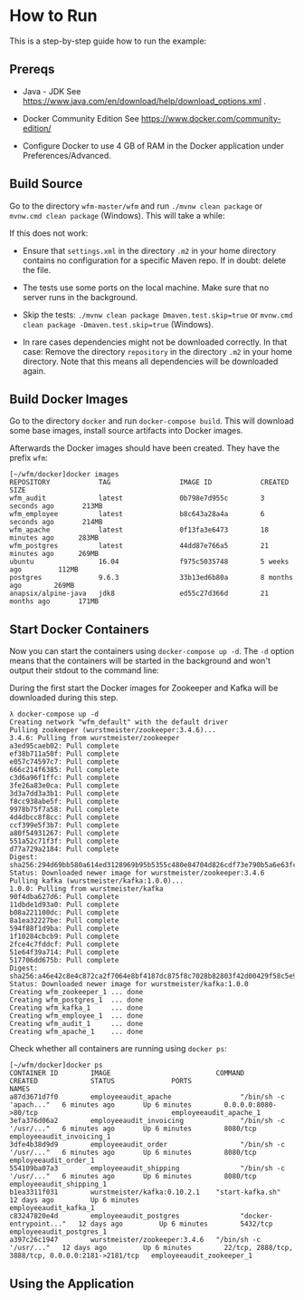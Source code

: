 # How to Run

This is a step-by-step guide how to run the example:

## Prereqs

* Java - JDK 
   See https://www.java.com/en/download/help/download_options.xml .

* Docker Community Edition
   See https://www.docker.com/community-edition/

* Configure Docker to use 4 GB of RAM in the Docker application under
   Preferences/Advanced.

## Build Source

Go to the directory `wfm-master/wfm` and run `./mvnw clean
package` or `mvnw.cmd clean package` (Windows). This will take a while:

If this does not work:

* Ensure that `settings.xml` in the directory `.m2` in your home
directory contains no configuration for a specific Maven repo. If in
doubt: delete the file.

* The tests use some ports on the local machine. Make sure that no
server runs in the background.

* Skip the tests: `./mvnw clean package Dmaven.test.skip=true` or
  `mvnw.cmd clean package -Dmaven.test.skip=true` (Windows).

* In rare cases dependencies might not be downloaded correctly. In
  that case: Remove the directory `repository` in the directory `.m2`
  in your home directory. Note that this means all dependencies will
  be downloaded again.

## Build Docker Images

Go to the directory `docker` and run `docker-compose build`. This will 
download some base images, install source artifacts into Docker images.

Afterwards the Docker images should have been created. They have the prefix
`wfm`:

```
[~/wfm/docker]docker images 
REPOSITORY            TAG                 IMAGE ID            CREATED             SIZE
wfm_audit             latest              0b798e7d955c        3 seconds ago       213MB
wfm_employee          latest              b8c643a28a4a        6 seconds ago       214MB
wfm_apache            latest              0f13fa3e6473        18 minutes ago      283MB
wfm_postgres          latest              44dd87e766a5        21 minutes ago      269MB
ubuntu                16.04               f975c5035748        5 weeks ago         112MB
postgres              9.6.3               33b13ed6b80a        8 months ago        269MB
anapsix/alpine-java   jdk8                ed55c27d366d        21 months ago       171MB
```

## Start Docker Containers
Now you can start the containers using `docker-compose up -d`. The
`-d` option means that the containers will be started in the
background and won't output their stdout to the command line:

During the first start the Docker images for Zookeeper and Kafka will be downloaded during this step.
```
λ docker-compose up -d
Creating network "wfm_default" with the default driver
Pulling zookeeper (wurstmeister/zookeeper:3.4.6)...
3.4.6: Pulling from wurstmeister/zookeeper
a3ed95caeb02: Pull complete
ef38b711a50f: Pull complete
e057c74597c7: Pull complete
666c214f6385: Pull complete
c3d6a96f1ffc: Pull complete
3fe26a83e0ca: Pull complete
3d3a7dd3a3b1: Pull complete
f8cc938abe5f: Pull complete
9978b75f7a58: Pull complete
4d4dbcc8f8cc: Pull complete
ccf399e5f3b7: Pull complete
a80f54931267: Pull complete
551a52c71f3f: Pull complete
d77a729a2184: Pull complete
Digest: sha256:294d69bb580a614ed3128969b95b5355c480e84704d826cdf73e790b5a6e63fc
Status: Downloaded newer image for wurstmeister/zookeeper:3.4.6
Pulling kafka (wurstmeister/kafka:1.0.0)...
1.0.0: Pulling from wurstmeister/kafka
90f4dba627d6: Pull complete
11dbde1d93a0: Pull complete
b08a221100dc: Pull complete
8a1ea32227be: Pull complete
594f88f1d9ba: Pull complete
1f10284cbcb9: Pull complete
2fce4c7fddcf: Pull complete
51e64f39a714: Pull complete
517706dd675b: Pull complete
Digest: sha256:a46e42c8e4c872ca2f7064e8bf4187dc875f8c7028b82803f42d00429f58c5e9
Status: Downloaded newer image for wurstmeister/kafka:1.0.0
Creating wfm_zookeeper_1 ... done
Creating wfm_postgres_1  ... done
Creating wfm_kafka_1     ... done
Creating wfm_employee_1  ... done
Creating wfm_audit_1     ... done
Creating wfm_apache_1    ... done
```

Check whether all containers are running using `docker ps`:


```
[~/wfm/docker]docker ps
CONTAINER ID        IMAGE                          COMMAND                  CREATED             STATUS              PORTS                                                NAMES
a87d3671d7f0        employeeaudit_apache                 "/bin/sh -c 'apach..."   6 minutes ago       Up 6 minutes        0.0.0.0:8080->80/tcp                                 employeeaudit_apache_1
3efa376d06a2        employeeaudit_invoicing              "/bin/sh -c '/usr/..."   6 minutes ago       Up 6 minutes        8080/tcp                                             employeeaudit_invoicing_1
3dfe4b38d9d9        employeeaudit_order                  "/bin/sh -c '/usr/..."   6 minutes ago       Up 6 minutes        8080/tcp                                             employeeaudit_order_1
554109ba07a3        employeeaudit_shipping               "/bin/sh -c '/usr/..."   6 minutes ago       Up 6 minutes        8080/tcp                                             employeeaudit_shipping_1
b1ea3311f031        wurstmeister/kafka:0.10.2.1    "start-kafka.sh"         12 days ago         Up 6 minutes                                                             employeeaudit_kafka_1
c83247820e4d        employeeaudit_postgres               "docker-entrypoint..."   12 days ago         Up 6 minutes        5432/tcp                                             employeeaudit_postgres_1
a397c26c1947        wurstmeister/zookeeper:3.4.6   "/bin/sh -c '/usr/..."   12 days ago         Up 6 minutes        22/tcp, 2888/tcp, 3888/tcp, 0.0.0.0:2181->2181/tcp   employeeaudit_zookeeper_1
```

## Using the Application




